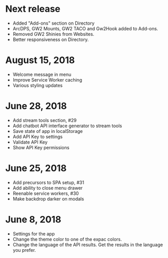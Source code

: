 # Next release

- Added "Add-ons" section on Directory
- ArcDPS, GW2 Mounts, GW2 TACO and Gw2Hook added to Add-ons.
- Removed GW2 Shinies from Websites.
- Better responsiveness on Directory.

# August 15, 2018

- Welcome message in menu
- Improve Service Worker caching
- Various styling updates

# June 28, 2018

- Add stream tools section, #29
- Add chatbot API interface generator to stream tools
- Save state of app in localStorage
- Add API Key to settings
- Validate API Key
- Show API Key permissions

# June 25, 2018

- Add precursors to SPA setup, #31
- Add ability to close menu drawer
- Reenable service workers, #30
- Make backdrop darker on modals

# June 8, 2018

- Settings for the app
- Change the theme color to one of the expac colors.
- Change the language of the API results. Get the results in the language you prefer.